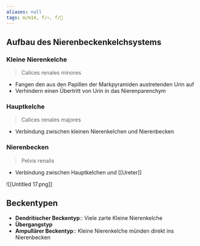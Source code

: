 ```yaml
---
aliases: null
tags: m/m14, f/💀, f/🍺
---
```

## Aufbau des Nierenbeckenkelchsystems
### Kleine Nierenkelche 
> Calices renales minores
- Fangen den aus den Papillen der Markpyramiden austretenden Urin auf
- Verhindern einen Übertritt von Urin in das Nierenparenchym
### Hauptkelche 
> Calices renales majores
- Verbindung zwischen kleinen Nierenkelchen und Nierenbecken
### Nierenbecken 
> Pelvis renalis
- Verbindung zwischen Hauptkelchen und [[Ureter]]

![[Untitled 17.png]]

## Beckentypen
- **Dendritischer Beckentyp**:: Viele zarte Kleine Nierenkelche
- **Übergangstyp**
- **Ampullärer Beckentyp**:: Kleine Nierenkelche münden direkt ins Nierenbecken